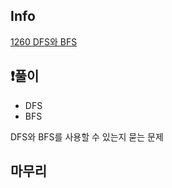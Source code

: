 ## Info
<a href="https://www.acmicpc.net/problem/1260" rel="nofollow">1260 DFS와 BFS </a>

## ❗풀이
- DFS
- BFS

DFS와 BFS를 사용할 수 있는지 묻는 문제


## 마무리

